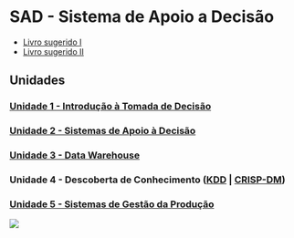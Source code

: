 # SAD - Sistema de Apoio a Decisão

- [Livro sugerido I](https://www.amazon.com.br/Business-Intelligence-An%C3%A1lise-Gest%C3%A3o-Neg%C3%B3cio/dp/8582605196/)
- [Livro sugerido II](https://www.amazon.com.br/Data-Science-para-neg%C3%B3cios-Fawcett/dp/8576089726)

## Unidades
### [Unidade 1 - Introdução à Tomada de Decisão](https://github.com/aasouzaconsult/SAD/blob/main/Unidade%201.md)
### [Unidade 2 - Sistemas de Apoio à Decisão](https://github.com/aasouzaconsult/SAD/blob/main/Unidade%202.md)
### [Unidade 3 - Data Warehouse](https://medium.com/@aasouzaconsult/aprofundando-em-data-warehouse-65ed2bca9a33)
### Unidade 4 - Descoberta de Conhecimento ([KDD](https://medium.com/blog-do-zouza/knowledge-discovery-in-databases-kdd-462ea2775715) | [CRISP-DM](https://medium.com/blog-do-zouza/metodologia-crisp-dm-uma-abordagem-abrangente-para-projetos-de-dados-d7e7135b907e))
### [Unidade 5 - Sistemas de Gestão da Produção](https://github.com/aasouzaconsult/SAD/blob/main/Unidade%205.md)

![](https://blogdozouza.files.wordpress.com/2024/02/sad.png)
